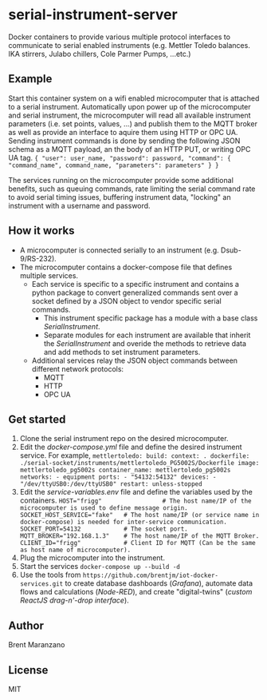 # serial-instrument-server
Docker containers to provide various multiple protocol interfaces to
communicate to serial enabled instruments (e.g. Mettler Toledo balances. IKA
stirrers, Julabo chillers, Cole Parmer Pumps, ...etc.)

## Example
Start this container system on a wifi enabled microcomputer that is attached to
a serial instrument.  Automatically upon power up of the microcomputer and
serial instrument, the microcomputer will read all available instrument
parameters (i.e. set points, values, ...) and publish them to the MQTT broker
as well as provide an interface to aquire them using HTTP or OPC UA.  Sending
instrument commands is done by sending the following JSON schema as a MQTT
payload, an the body of an HTTP PUT, or writing OPC UA tag.
`
    {
        "user": user_name,
        "password": password,
        "command":
        {
            "command_name", command_name,
            "parameters": parameters"
        }
    }
`

The services running on the microcomputer provide some additional benefits,
such as queuing commands, rate limiting the serial command rate to avoid
serial timing issues, buffering instrument data, "locking" an instrument with
a username and password.

## How it works
- A microcomputer is connected serially to an instrument (e.g. Dsub-9/RS-232).
- The microcomputer contains a docker-compose file that defines multiple services.
  - Each service is specific to a specific instrument and contains a python
    package to convert generalized commands sent over a socket defined by a
    JSON object to vendor specific serial commands.
    - This instrument specific package has a module with a base class *SerialInstrument*.
    - Separate modules for each instrument are available that inherit the *SerialInstrument* and
      overide the methods to retrieve data and add methods to set instrument parameters.
  - Additional services relay the JSON object commands between different network protocols:
    - MQTT
    - HTTP
    - OPC UA

## Get started
1. Clone the serial instrument repo on the desired microcomputer.
2. Edit the *docker-compose.yml* file and define the desired instrument service.
For example,
`
    mettlertoledo:
      build:
        context: .
        dockerfile: ./serial-socket/instruments/mettlertoledo_PG5002S/Dockerfile
      image: mettlertoledo_pg5002s
      container_name: mettlertoledo_pg5002s
      networks:
        - equipment
      ports:
        - "54132:54132"
      devices:
        - "/dev/ttyUSB0:/dev/ttyUSB0"
      restart: unless-stopped
`
3. Edit the *service-variables.env* file and define the variables used by the containers.
`
    HOST="frigg"                 # The host name/IP of the microcomputer is used to define message origin.
    SOCKET_HOST_SERVICE="fake"   # The host name/IP (or service name in docker-compose) is needed for inter-service communication.
    SOCKET_PORT=54132            # The socket port.
    MQTT_BROKER="192.168.1.3"    # The host name/IP of the MQTT Broker.
    CLIENT_ID="frigg"            # Client ID for MQTT (Can be the same as host name of microcomputer).
`
4. Plug the microcomputer into the instrument.
5. Start the services `docker-compose up --build -d`
6. Use the tools from `https://github.com/brentjm/iot-docker-services.git` to
   create database dashboards (*Grafana*), automate data flows and calculations
   (*Node-RED*), and create "digital-twins" (*custom ReactJS drag-n'-drop
   interface*).
   
## Author
   Brent Maranzano

## License
   MIT
